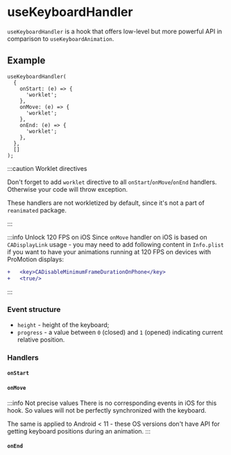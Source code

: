 # useKeyboardHandler

`useKeyboardHandler` is a hook that offers low-level but more powerful API in comparison to `useKeyboardAnimation`.

## Example

```tsx
useKeyboardHandler(
  {
    onStart: (e) => {
      'worklet';
    },
    onMove: (e) => {
      'worklet';
    },
    onEnd: (e) => {
      'worklet';
    },
  },
  []
);
```

:::caution Worklet directives

Don't forget to add `worklet` directive to all `onStart`/`onMove`/`onEnd` handlers. Otherwise your code will throw exception.

These handlers are not workletized by default, since it's not a part of `reanimated` package.

:::

:::info Unlock 120 FPS on iOS
Since `onMove` handler on iOS is based on `CADisplayLink` usage - you may need to add following content in `Info.plist` if you want to have your animations running at 120 FPS on devices with ProMotion displays:

```diff
+	<key>CADisableMinimumFrameDurationOnPhone</key>
+	<true/>
```
:::

### Event structure

- `height` - height of the keyboard;
- `progress` - a value between `0` (closed) and `1` (opened) indicating current relative position.

### Handlers

#### `onStart`

#### `onMove`

:::info Not precise values
There is no corresponding events in iOS for this hook. So values will not be perfectly synchronized with the keyboard.

The same is applied to Android < 11 - these OS versions don't have API for getting keyboard positions during an animation.
:::

#### `onEnd`